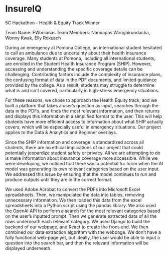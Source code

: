 # InsureIQ
5C Hackathon - Health & Equity Track Winner

Team Name: EWonianas
Team Members: Nannapas Wonghirundacha, Wonny Kwak, Elly Rokeach

During an emergency at Pomona College, an international student hesitated to call an ambulance due to uncertainty about their health insurance coverage. Many students at Pomona, including all international students, are enrolled in the Student Health Insurance Program (SHIP). However, accessing and understanding the specific coverage details can be challenging. Contributing factors include the complexity of insurance plans, the confusing format of data in the PDF documents, and limited guidance provided by the college. As a result, students may struggle to determine what is and isn't covered, particularly in high-stress emergency situations.

For these reasons, we chose to approach the Health Equity track, and we built a platform that takes a user’s question as input, searches through the data in the PDFs, and finds the most relevant information, and then returns and displays this information in a simplified format to the user. This will help students have more efficient access to information about what SHIP actually covers, which will be especially useful in emergency situations. Our project applies to the Data & Analytics and Beginner overlays.

Since the SHIP information and coverage is standardized across all students, there are no ethical implications of our project that could potentially jeopardize student safety or privacy. All we are attempting to do is make information about insurance coverage more accessible. While we were developing, we noticed that there was a potential for harm when the AI model was generating its own relevant categories based on the user input. We addressed this issue by ensuring that the model continues to run and produce outputs until they are in the correct format.

We used Adobe Acrobat to convert the PDFs into Microsoft Excel spreadsheets. Then, we manipulated the data into tables, removing unnecessary information. We then loaded this data from the excel spreadsheets into a Python script using the pandas library. We also used the OpenAI API to perform a search for the most relevant categories based on the user’s inputted prompt. Then we generate extracted data of all the rows underneath each relevant category. We used Django to build the backend of our webpage, and React to create the front-end. We then combined our data extraction algorithm with the webpage. We don’t have a fully functional web-page yet, but ideally, the user would be able to input a question into the search bar, and then the relevant information will be displayed underneath.
